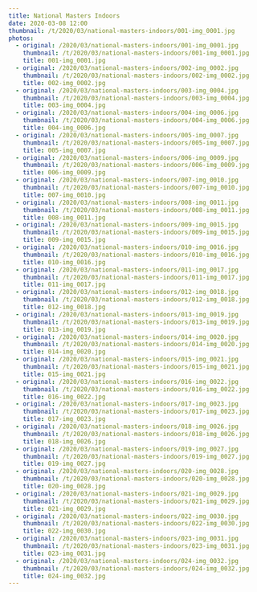 ```yaml
---
title: National Masters Indoors
date: 2020-03-08 12:00
thumbnail: /t/2020/03/national-masters-indoors/001-img_0001.jpg
photos:
  - original: /2020/03/national-masters-indoors/001-img_0001.jpg
    thumbnail: /t/2020/03/national-masters-indoors/001-img_0001.jpg
    title: 001-img_0001.jpg
  - original: /2020/03/national-masters-indoors/002-img_0002.jpg
    thumbnail: /t/2020/03/national-masters-indoors/002-img_0002.jpg
    title: 002-img_0002.jpg
  - original: /2020/03/national-masters-indoors/003-img_0004.jpg
    thumbnail: /t/2020/03/national-masters-indoors/003-img_0004.jpg
    title: 003-img_0004.jpg
  - original: /2020/03/national-masters-indoors/004-img_0006.jpg
    thumbnail: /t/2020/03/national-masters-indoors/004-img_0006.jpg
    title: 004-img_0006.jpg
  - original: /2020/03/national-masters-indoors/005-img_0007.jpg
    thumbnail: /t/2020/03/national-masters-indoors/005-img_0007.jpg
    title: 005-img_0007.jpg
  - original: /2020/03/national-masters-indoors/006-img_0009.jpg
    thumbnail: /t/2020/03/national-masters-indoors/006-img_0009.jpg
    title: 006-img_0009.jpg
  - original: /2020/03/national-masters-indoors/007-img_0010.jpg
    thumbnail: /t/2020/03/national-masters-indoors/007-img_0010.jpg
    title: 007-img_0010.jpg
  - original: /2020/03/national-masters-indoors/008-img_0011.jpg
    thumbnail: /t/2020/03/national-masters-indoors/008-img_0011.jpg
    title: 008-img_0011.jpg
  - original: /2020/03/national-masters-indoors/009-img_0015.jpg
    thumbnail: /t/2020/03/national-masters-indoors/009-img_0015.jpg
    title: 009-img_0015.jpg
  - original: /2020/03/national-masters-indoors/010-img_0016.jpg
    thumbnail: /t/2020/03/national-masters-indoors/010-img_0016.jpg
    title: 010-img_0016.jpg
  - original: /2020/03/national-masters-indoors/011-img_0017.jpg
    thumbnail: /t/2020/03/national-masters-indoors/011-img_0017.jpg
    title: 011-img_0017.jpg
  - original: /2020/03/national-masters-indoors/012-img_0018.jpg
    thumbnail: /t/2020/03/national-masters-indoors/012-img_0018.jpg
    title: 012-img_0018.jpg
  - original: /2020/03/national-masters-indoors/013-img_0019.jpg
    thumbnail: /t/2020/03/national-masters-indoors/013-img_0019.jpg
    title: 013-img_0019.jpg
  - original: /2020/03/national-masters-indoors/014-img_0020.jpg
    thumbnail: /t/2020/03/national-masters-indoors/014-img_0020.jpg
    title: 014-img_0020.jpg
  - original: /2020/03/national-masters-indoors/015-img_0021.jpg
    thumbnail: /t/2020/03/national-masters-indoors/015-img_0021.jpg
    title: 015-img_0021.jpg
  - original: /2020/03/national-masters-indoors/016-img_0022.jpg
    thumbnail: /t/2020/03/national-masters-indoors/016-img_0022.jpg
    title: 016-img_0022.jpg
  - original: /2020/03/national-masters-indoors/017-img_0023.jpg
    thumbnail: /t/2020/03/national-masters-indoors/017-img_0023.jpg
    title: 017-img_0023.jpg
  - original: /2020/03/national-masters-indoors/018-img_0026.jpg
    thumbnail: /t/2020/03/national-masters-indoors/018-img_0026.jpg
    title: 018-img_0026.jpg
  - original: /2020/03/national-masters-indoors/019-img_0027.jpg
    thumbnail: /t/2020/03/national-masters-indoors/019-img_0027.jpg
    title: 019-img_0027.jpg
  - original: /2020/03/national-masters-indoors/020-img_0028.jpg
    thumbnail: /t/2020/03/national-masters-indoors/020-img_0028.jpg
    title: 020-img_0028.jpg
  - original: /2020/03/national-masters-indoors/021-img_0029.jpg
    thumbnail: /t/2020/03/national-masters-indoors/021-img_0029.jpg
    title: 021-img_0029.jpg
  - original: /2020/03/national-masters-indoors/022-img_0030.jpg
    thumbnail: /t/2020/03/national-masters-indoors/022-img_0030.jpg
    title: 022-img_0030.jpg
  - original: /2020/03/national-masters-indoors/023-img_0031.jpg
    thumbnail: /t/2020/03/national-masters-indoors/023-img_0031.jpg
    title: 023-img_0031.jpg
  - original: /2020/03/national-masters-indoors/024-img_0032.jpg
    thumbnail: /t/2020/03/national-masters-indoors/024-img_0032.jpg
    title: 024-img_0032.jpg
---
```

